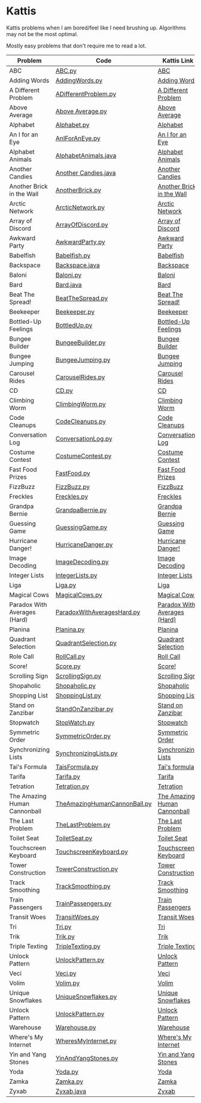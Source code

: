 # Kattis
Kattis problems when I am bored/feel like I need brushing up. Algorithms may not be the most optimal.

Mostly easy problems that don't require me to read a lot.

| Problem  | Code | Kattis Link |
| ---| --- | --- |
| ABC | [ABC.py](https://github.com/gladwinyjh/Kattis/blob/main/python/ABC.py)  | [ABC](https://open.kattis.com/problems/abc)  |
| Adding Words | [AddingWords.py](https://github.com/gladwinyjh/Kattis/blob/main/python/AddingWords.py)  | [Adding Words](https://open.kattis.com/problems/addingwords)  |
| A Different Problem | [ADifferentProblem.py](https://github.com/gladwinyjh/Kattis/blob/main/python/ADifferentProblem.py)  | [A Different Problem](https://open.kattis.com/problems/different)  |
| Above Average | [Above Average.py](https://github.com/gladwinyjh/Kattis/blob/main/python/AboveAverage.py)  | [Above Average](https://open.kattis.com/problems/aboveaverage)  |
| Alphabet | [Alphabet.py](https://github.com/gladwinyjh/Kattis/blob/main/python/Alphabet.py)  | [Alphabet](https://open.kattis.com/problems/alphabet)  |
| An I for an Eye | [AnIForAnEye.py](https://github.com/gladwinyjh/Kattis/blob/main/python/AnIForAnEye.py)  | [An I for an Eye](https://open.kattis.com/problems/iforaneye)  |
| Alphabet Animals | [AlphabetAnimals.java](https://github.com/gladwinyjh/Kattis/blob/main/java/AlphabetAnimals.java)  | [Alphabet Animals](https://open.kattis.com/problems/alphabetanimals)  |
| Another Candies | [Another Candies.java](https://github.com/gladwinyjh/Kattis/blob/main/java/AnotherCandies.java)  | [Another Candies](https://open.kattis.com/problems/anothercandies)  |
| Another Brick in the Wall | [AnotherBrick.py](https://github.com/gladwinyjh/Kattis/blob/main/python/AnotherBrick.py)  | [Another Brick in the Wall](https://open.kattis.com/problems/anotherbrick)  |
| Arctic Network | [ArcticNetwork.py](https://github.com/gladwinyjh/Kattis/blob/main/python/ArcticNetwork.py)  | [Arctic Network](https://open.kattis.com/problems/arcticnetwork)  |
| Array of Discord| [ArrayOfDiscord.py](https://github.com/gladwinyjh/Kattis/blob/main/python/ArrayOfDiscord.py)  | [Array of Discord](https://open.kattis.com/problems/arrayofdiscord)  |
| Awkward Party | [AwkwardParty.py](https://github.com/gladwinyjh/Kattis/blob/main/python/AwkwardParty.py)  | [Awkward Party](https://open.kattis.com/problems/awkwardparty)  |
| Babelfish | [Babelfish.py](https://github.com/gladwinyjh/Kattis/blob/main/python/Babelfish.py)  | [Babelfish](https://open.kattis.com/problems/babelfish)  |
| Backspace | [Backspace.java](https://github.com/gladwinyjh/Kattis/blob/main/java/Backspace.java)  | [Backspace](https://open.kattis.com/problems/backspace)  |
| Baloni | [Baloni.py](https://github.com/gladwinyjh/Kattis/blob/main/python/Baloni.py)  | [Baloni](https://open.kattis.com/problems/baloni)  |
| Bard | [Bard.java](https://github.com/gladwinyjh/Kattis/blob/main/java/Bard.java)  | [Bard](https://open.kattis.com/problems/bard)  |
| Beat The Spread! | [BeatTheSpread.py](https://github.com/gladwinyjh/Kattis/blob/main/python/BeatTheSpread.py)  | [Beat The Spread!](https://open.kattis.com/problems/beatspread)  |
| Beekeeper | [Beekeeper.py](https://github.com/gladwinyjh/Kattis/blob/main/python/Beekeeper.py)  | [Beekeeper](https://open.kattis.com/problems/beekeeper)  |
| Bottled-Up Feelings | [BottledUp.py](https://github.com/gladwinyjh/Kattis/blob/main/python/BottledUp.py)  | [Bottled-Up Feelings](https://open.kattis.com/problems/bottledup)  |
| Bungee Builder | [BungeeBuilder.py](https://github.com/gladwinyjh/Kattis/blob/main/python/BungeeBuilder.py)  | [Bungee Builder](https://open.kattis.com/problems/bungeebuilder)  |
| Bungee Jumping | [BungeeJumping.py](https://github.com/gladwinyjh/Kattis/blob/main/python/BungeeJumping.py)  | [Bungee Jumping](https://open.kattis.com/problems/bungeejumping)  |
| Carousel Rides | [CarouselRides.py](https://github.com/gladwinyjh/Kattis/blob/main/python/CarouselRides.py)  | [Carousel Rides](https://open.kattis.com/problems/carousel)  |
| CD | [CD.py](https://github.com/gladwinyjh/Kattis/blob/main/python/CD.py)  | [CD](https://open.kattis.com/problems/cd)  |
| Climbing Worm | [ClimbingWorm.py](https://github.com/gladwinyjh/Kattis/blob/main/python/ClimbingWorm.py)  | [Climbing Worm](https://open.kattis.com/problems/climbingworm)  |
| Code Cleanups | [CodeCleanups.py](https://github.com/gladwinyjh/Kattis/blob/main/python/CodeCleanups.py)  | [Code Cleanups](https://open.kattis.com/problems/codecleanups)  |
| Conversation Log | [ConversationLog.py](https://github.com/gladwinyjh/Kattis/blob/main/python/ConversationLog.py)  | [Conversation Log](https://open.kattis.com/problems/conversationlog)  |
| Costume Contest | [CostumeContest.py](https://github.com/gladwinyjh/Kattis/blob/main/python/CostumeContest.py)  | [Costume Contest](https://open.kattis.com/problems/costumecontest)  |
| Fast Food Prizes | [FastFood.py](https://github.com/gladwinyjh/Kattis/blob/main/python/FastFood.py)  | [Fast Food Prizes](https://open.kattis.com/problems/fastfood)  |
| FizzBuzz | [FizzBuzz.py](https://github.com/gladwinyjh/Kattis/blob/main/python/FizzBuzz.py)  | [FizzBuzz](https://open.kattis.com/problems/fizzbuzz)  |
| Freckles | [Freckles.py](https://github.com/gladwinyjh/Kattis/blob/main/python/Freckles.py)  | [Freckles](https://open.kattis.com/problems/freckles)  |
| Grandpa Bernie | [GrandpaBernie.py](https://github.com/gladwinyjh/Kattis/blob/main/python/GrandpaBernie.py)  | [Grandpa Bernie](https://open.kattis.com/problems/grandpabernie)  |
| Guessing Game | [GuessingGame.py](https://github.com/gladwinyjh/Kattis/blob/main/python/GuessingGame.py)  | [Guessing Game](https://open.kattis.com/problems/guessinggame)  |
| Hurricane Danger! | [HurricaneDanger.py](https://github.com/gladwinyjh/Kattis/blob/main/python/HurricaneDanger.py)  | [Hurricane Danger!](https://open.kattis.com/problems/hurricanedanger)  |
| Image Decoding | [ImageDecoding.py](https://github.com/gladwinyjh/Kattis/blob/main/python/ImageDecoding.py)  | [Image Decoding](https://open.kattis.com/problems/imagedecoding)  |
| Integer Lists | [IntegerLists.py](https://github.com/gladwinyjh/Kattis/blob/main/python/IntegerLists.py)  | [Integer Lists](https://open.kattis.com/problems/integerlists)  |
| Liga | [Liga.py](https://github.com/gladwinyjh/Kattis/blob/main/python/Liga.py)  | [Liga](https://open.kattis.com/problems/liga)  |
| Magical Cows | [MagicalCows.py](https://github.com/gladwinyjh/Kattis/blob/main/python/MagicalCows.py)  | [Magical Cows](https://open.kattis.com/problems/magicalcows)  |
| Paradox With Averages (Hard) | [ParadoxWithAveragesHard.py](https://github.com/gladwinyjh/Kattis/blob/main/python/ParadoxWithAveragesHard.py)  | [Paradox With Averages (Hard)](https://open.kattis.com/problems/averageshard)  |
| Planina | [Planina.py](https://github.com/gladwinyjh/Kattis/blob/main/python/Planina.py)  | [Planina](https://open.kattis.com/problems/planina)  |
| Quadrant Selection | [QuadrantSelection.py](https://github.com/gladwinyjh/Kattis/blob/main/python/QuadrantSelection.py)  | [Quadrant Selection](https://open.kattis.com/problems/quadrant)  |
| Role Call | [RollCall.py](https://github.com/gladwinyjh/Kattis/blob/main/python/RollCall.py)  | [Roll Call](https://open.kattis.com/problems/rollcall)  |
| Score! | [Score.py](https://github.com/gladwinyjh/Kattis/blob/main/python/Score.py)  | [Score!](https://open.kattis.com/problems/score)  |
| Scrolling Sign | [ScrollingSign.py](https://github.com/gladwinyjh/Kattis/blob/main/python/ScrollingSign.py)  | [Scrolling Sign](https://open.kattis.com/problems/scrollingsign)  |
| Shopaholic | [Shopaholic.py](https://github.com/gladwinyjh/Kattis/blob/main/python/Shopaholic.py)  | [Shopaholic](https://open.kattis.com/problems/shopaholic)  |
| Shopping List | [ShoppingList.py](https://github.com/gladwinyjh/Kattis/blob/main/python/ShoppingList.py)  | [Shopping List](https://open.kattis.com/problems/shoppinglist)  |
| Stand on Zanzibar | [StandOnZanzibar.py](https://github.com/gladwinyjh/Kattis/blob/main/python/StandOnZanzibar.py)  | [Stand on Zanzibar](https://open.kattis.com/problems/zanzibar)  |
| Stopwatch | [StopWatch.py](https://github.com/gladwinyjh/Kattis/blob/main/python/StopWatch.py)  | [Stopwatch](https://open.kattis.com/problems/stopwatch)  |
| Symmetric Order | [SymmetricOrder.py](https://github.com/gladwinyjh/Kattis/blob/main/python/SymmetricOrder.py)  | [Symmetric Order](https://open.kattis.com/problems/symmetricorder)  |
| Synchronizing Lists | [SynchronizingLists.py](https://github.com/gladwinyjh/Kattis/blob/main/python/SynchronizingLists.py)  | [Synchronizing Lists](https://open.kattis.com/problems/synchronizinglists)  |
| Tai's Formula | [TaisFormula.py](https://github.com/gladwinyjh/Kattis/blob/main/python/TaisFormula.py)  | [Tai's formula](https://open.kattis.com/problems/taisformula)  |
| Tarifa | [Tarifa.py](https://github.com/gladwinyjh/Kattis/blob/main/python/Tarifa.py)  | [Tarifa](https://open.kattis.com/problems/tarifa)  |
| Tetration | [Tetration.py](https://github.com/gladwinyjh/Kattis/blob/main/python/Tetration.py)  | [Tetration](https://open.kattis.com/problems/tetration)  |
| The Amazing Human Cannonball | [TheAmazingHumanCannonBall.py](https://github.com/gladwinyjh/Kattis/blob/main/python/TheAmazingHumanCannonBall.py)  | [The Amazing Human Cannonball](https://open.kattis.com/problems/humancannonball2)  |
| The Last Problem | [TheLastProblem.py](https://github.com/gladwinyjh/Kattis/blob/main/python/TheLastProblem.py)  | [The Last Problem](https://open.kattis.com/problems/thelastproblem)  |
| Toilet Seat | [ToiletSeat.py](https://github.com/gladwinyjh/Kattis/blob/main/python/ToiletSeat.py)  | [Toilet Seat](https://open.kattis.com/problems/toilet)  |
| Touchscreen Keyboard | [TouchscreenKeyboard.py](https://github.com/gladwinyjh/Kattis/blob/main/python/TouchscreenKeyboard.py)  | [Touchscreen Keyboard](https://open.kattis.com/problems/touchscreenkeyboard)  |
| Tower Construction | [TowerConstruction.py](https://github.com/gladwinyjh/Kattis/blob/main/python/TowerConstruction.py)  | [Tower Construction](https://open.kattis.com/problems/tornbygge)  |
| Track Smoothing | [TrackSmoothing.py](https://github.com/gladwinyjh/Kattis/blob/main/python/TrackSmoothing.py)  | [Track Smoothing](https://open.kattis.com/problems/tracksmoothing)  |
| Train Passengers | [TrainPassengers.py](https://github.com/gladwinyjh/Kattis/blob/main/python/TrainPassengers.py)  | [Train Passengers](https://open.kattis.com/problems/trainpassengers)  |
| Transit Woes | [TransitWoes.py](https://github.com/gladwinyjh/Kattis/blob/main/python/TransitWoes.py)  | [Transit Woes](https://open.kattis.com/problems/transitwoes)  |
| Tri | [Tri.py](https://github.com/gladwinyjh/Kattis/blob/main/python/Tri.py)  | [Tri](https://open.kattis.com/problems/tri)  |
| Trik | [Trik.py](https://github.com/gladwinyjh/Kattis/blob/main/python/Trik.py)  | [Trik](https://open.kattis.com/problems/trik)  |
| Triple Texting | [TripleTexting.py](https://github.com/gladwinyjh/Kattis/blob/main/python/TripleTexting.py)  | [Triple Texting](https://open.kattis.com/problems/tripletexting)  |
| Unlock Pattern | [UnlockPattern.py](https://github.com/gladwinyjh/Kattis/blob/main/python/UnlockPattern.py)  | [Unlock Pattern](https://open.kattis.com/problems/unlockpattern)  |
| Veci | [Veci.py](https://github.com/gladwinyjh/Kattis/blob/main/python/Veci.py)  | [Veci](https://open.kattis.com/problems/veci)  |
| Volim | [Volim.py](https://github.com/gladwinyjh/Kattis/blob/main/python/Volim.py)  | [Volim](https://open.kattis.com/problems/volim)  |
| Unique Snowflakes | [UniqueSnowflakes.py](https://github.com/gladwinyjh/Kattis/blob/main/python/UniqueSnowflakes.py)  | [Unique Snowflakes](https://open.kattis.com/problems/snowflakes)  |
| Unlock Pattern | [UnlockPattern.py](https://github.com/gladwinyjh/Kattis/blob/main/python/UnlockPattern.py)  | [Unlock Pattern](https://open.kattis.com/problems/unlockpattern)  |
| Warehouse | [Warehouse.py](https://github.com/gladwinyjh/Kattis/blob/main/python/Warehouse.py)  | [Warehouse](https://open.kattis.com/problems/warehouse)  |
| Where's My Internet | [WheresMyInternet.py](https://github.com/gladwinyjh/Kattis/blob/main/python/WheresMyInternet.py)  | [Where's My Internet](https://open.kattis.com/problems/wheresmyinternet)  |
| Yin and Yang Stones | [YinAndYangStones.py](https://github.com/gladwinyjh/Kattis/blob/main/python/YinAndYangStones.py)  | [Yin and Yang Stones](https://open.kattis.com/problems/yinyangstones)  |
| Yoda  | [Yoda.py](https://github.com/gladwinyjh/Kattis/blob/main/python/Yoda.py)  | [Yoda](https://open.kattis.com/problems/yoda)  |
| Zamka | [Zamka.py](https://github.com/gladwinyjh/Kattis/blob/main/python/Zamka.py)  | [Zamka](https://open.kattis.com/problems/zamka)  |
| Zyxab | [Zyxab.java](https://github.com/gladwinyjh/Kattis/blob/main/java/Zyxab.java)  | [Zyxab](https://open.kattis.com/problems/zyxab)  |
